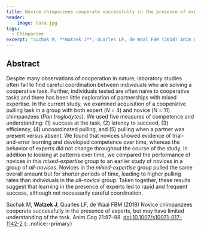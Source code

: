 ```yaml
---
title: Novice chimpanzees cooperate successfully in the presence of experts, but may have limited understanding of the task
header:
    image: tara.jpg
tags:
  - Chimpanzee
excerpt: "Suchak M, **Watzek J**, Quarles LF, de Waal FBM (2018) Anim Cog"
---
```


## Abstract

Despite many observations of cooperation in nature, laboratory studies often fail to find careful coordination between individuals who are solving a cooperative task. Further, individuals tested are often naïve to cooperative tasks and there has been little exploration of partnerships with mixed expertise. In the current study, we examined acquisition of a cooperative pulling task in a group with both expert (*N* = 4) and novice (*N* = 11) chimpanzees (*Pan troglodytes*). We used five measures of competence and understanding: (1) success at the task, (2) latency to succeed, (3) efficiency, (4) uncoordinated pulling, and (5) pulling when a partner was present versus absent. We found that novices showed evidence of trial-and-error learning and developed competence over time, whereas the behavior of experts did not change throughout the course of the study. In addition to looking at patterns over time, we compared the performance of novices in this *mixed-expertise* group to an earlier study of novices in a group of *all-novices*. Novices in the *mixed-expertise* group pulled the same overall amount but for shorter periods of time, leading to higher pulling rates than individuals in the *all-novice* group. Taken together, these results suggest that learning in the presence of experts led to rapid and frequent success, although not necessarily careful coordination.

Suchak M, **Watzek J**, Quarles LF, de Waal FBM (2018) Novice chimpanzees cooperate successfully in the presence of experts, but may have limited understanding of the task. Anim Cog 21:87–98. [doi:10.1007/s10071-017-1142-2](https://doi.org/10.1007/s10071-017-1142-2)
{: .notice--primary}